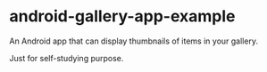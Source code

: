 # android-gallery-app-example

An Android app that can display thumbnails of items in your gallery. 

Just for self-studying purpose.
